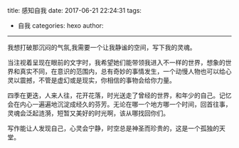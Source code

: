 title: 感知自我
date: 2017-06-21 22:24:31
tags:
- 自我
categories: hexo
author:
---
我想打破那沉闷的气氛,我需要一个让我静谧的空间，写下我的灵魂。

当注视着呈现在眼前的文字时，我希望她们能带领我进入不一样的世界，想象的世界和真实不同，在意识的范围内，总有奇妙的事情发生，一个动慢人物也可以给心灵以震撼，不管是虚幻或是现实，你相信的事物会给你力量。

<!-- more -->

四季在更迭，人来人往，花开花落，时光送走了曾经的世界，和年少的自己。记忆会在内心一遍遍地沉淀成经久的芬芳。无论在哪一个地方哪一个时间，回首往事，灵魂会泛起涟漪，短暂又美好的时光啊，该从哪找回你们。

写作能让人发现自己，心灵会宁静，时空总是神圣而珍贵的，这是一个孤独的天堂。